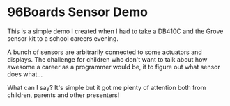 96Boards Sensor Demo
====================

This is a simple demo I created when I had to take a DB410C and the
Grove sensor kit to a school careers evening.

A bunch of sensors are arbitrarily connected to some actuators and
displays. The challenge for children who don't want to talk about how
awesome a career as a programmer would be, it to figure out what sensor
does what...

What can I say? It's simple but it got me plenty of attention both from
children, parents and other presenters!
